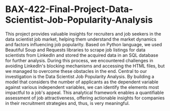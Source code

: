 # BAX-422-Final-Project-Data-Scientist-Job-Popularity-Analysis

This project provides valuable insights for recruiters and job seekers in the data scientist job market, helping them understand the market dynamics and factors influencing job popularity. Based on Python language, we used Beautiful Soup and Requests libraries to scrape job listings for data scientists from LinkedIn and stored the acquired data in an SQL database for further analysis. During this process, we encountered challenges in avoiding LinkedIn's blocking mechanisms and accessing the HTML files, but we managed to overcome these obstacles in the end. Central to our investigation is the Data Scientist Job Popularity Analysis. By building a model that considers the number of applicants as the dependent variable against various independent variables, we can identify the elements most impactful to a job's appeal. This analytical framework enables a quantifiable assessment of job attractiveness, offering actionable insights for companies in their recruitment strategies and, thus, is very meaningful.
